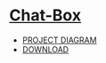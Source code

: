 # [Chat-Box](https://github.com/Tahsin000/PROJECT/tree/main/HHJN_1st_Semester)
- [PROJECT DIAGRAM](https://github.com/Tahsin000/PROJECT/blob/main/HHJN_1st_Semester/ChatBox.pdf)
- [DOWNLOAD](https://github.com/Tahsin000/PROJECT/blob/main/HHJN_1st_Semester/Chat%20Box.rar?raw=true)
